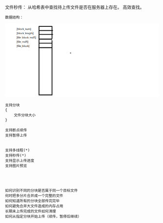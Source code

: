 文件秒传：
    从哈希表中查找待上传文件是否在服务器上存在。
    高效查找。

    数据结构：
![](https://github.com/distanceNing/workspace/raw/master/doc/file_block.png) 


    支持分块
    {
        文件分块大小
    }

    支持断点续传
    支持暂停上传


    支持多线程(*)
    支持秒传(*)
    支持显示上传进度
    支持图片预览




    如何识别不同的分块是否属于同一个目标文件
    何时把多分片合并成一个完整的文件
    如何知道所有的分块全部传完完毕
    如何避免合并大文件造成的内存占用
    长期未上传完成的文件如何清理
    如何从指定分块开始上传（续传，暂停后继续）
